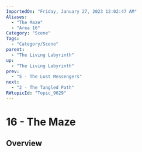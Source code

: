 ```yaml
---
ImportedOn: "Friday, January 27, 2023 12:02:47 AM"
Aliases:
  - "The Maze"
  - "Area 16"
Category: "Scene"
Tags:
  - "Category/Scene"
parent:
  - "The Living Labyrinth"
up:
  - "The Living Labyrinth"
prev:
  - "5 - The Lost Messengers"
next:
  - "2 - The Tangled Path"
RWtopicId: "Topic_9629"
---
```

# 16 - The Maze
## Overview
